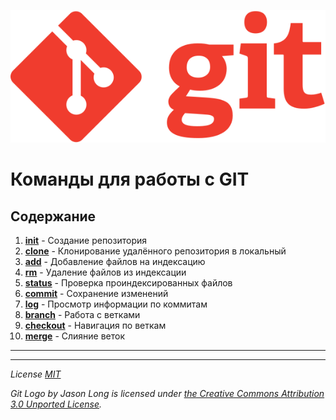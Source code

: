 ![git logo](./assets/Git-Logo.svg)

# Команды для работы с GIT

## Содержание
1. **[init](init.md)** - Создание репозитория
2. **[clone](clone.md)** - Клонирование удалённого репозитория в локальный
3. **[add](add.md)** - Добавление файлов на индексацию
4. **[rm](rm.md)** - Удаление файлов из индексации
5. **[status](status.md)** - Проверка проиндексированных файлов
6. **[commit](commit.md)** - Сохранение изменений
7. **[log](log.md)** - Просмотр информации по коммитам
8. **[branch](branch.md)** - Работа с ветками
9. **[checkout](checkout.md)** - Навигация по веткам
10. **[merge](merge.md)** - Слияние веток

___
---

*License [MIT](./assets/MIT%20license)*

*Git Logo by Jason Long is licensed under [the Creative Commons Attribution 3.0 Unported License](https://creativecommons.org/licenses/by/3.0/).*